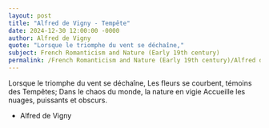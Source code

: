 ```yaml
---
layout: post
title: "Alfred de Vigny - Tempête"
date: 2024-12-30 12:00:00 -0000
author: Alfred de Vigny
quote: "Lorsque le triomphe du vent se déchaîne,"
subject: French Romanticism and Nature (Early 19th century)
permalink: /French Romanticism and Nature (Early 19th century)/Alfred de Vigny/Alfred de Vigny - Tempête
---
```


Lorsque le triomphe du vent se déchaîne,
Les fleurs se courbent, témoins des Tempêtes;
Dans le chaos du monde, la nature en vigie
Accueille les nuages, puissants et obscurs.

- Alfred de Vigny
